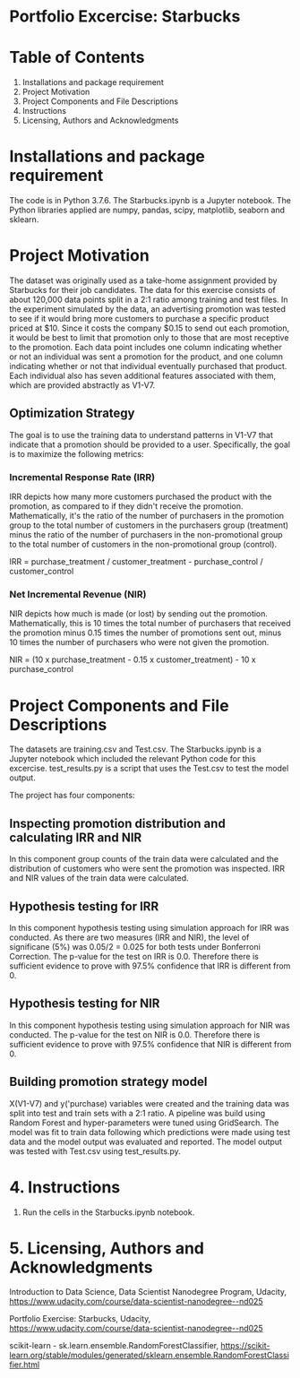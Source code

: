 # Portfolio Excercise: Starbucks

# Table of Contents

1. Installations and package requirement
2. Project Motivation
3. Project Components and File Descriptions
4. Instructions
5. Licensing, Authors and Acknowledgments

# Installations and package requirement

The code is in Python 3.7.6. The Starbucks.ipynb is a Jupyter notebook. The Python libraries applied are numpy, pandas, scipy, matplotlib, seaborn and sklearn. 

# Project Motivation

The dataset was originally used as a take-home assignment provided by Starbucks for their job candidates. The data for this exercise consists of about 120,000 data points split in a 2:1 ratio among training and test files. In the experiment simulated by the data, an advertising promotion was tested to see if it would bring more customers to purchase a specific product priced at $10. Since it costs the company $0.15 to send out each promotion, it would be best to limit that promotion only to those that are most receptive to the promotion. Each data point includes one column indicating whether or not an individual was sent a promotion for the product, and one column indicating whether or not that individual eventually purchased that product. Each individual also has seven additional features associated with them, which are provided abstractly as V1-V7.

## Optimization Strategy

The goal is to use the training data to understand patterns in V1-V7 that indicate that a promotion should be provided to a user. Specifically, the goal is to maximize the following metrics:

### Incremental Response Rate (IRR)

IRR depicts how many more customers purchased the product with the promotion, as compared to if they didn't receive the promotion. Mathematically, it's the ratio of the number of purchasers in the promotion group to the total number of customers in the purchasers group (treatment) minus the ratio of the number of purchasers in the non-promotional group to the total number of customers in the non-promotional group (control).

IRR = purchase_treatment / customer_treatment - purchase_control / customer_control

### Net Incremental Revenue (NIR)

NIR depicts how much is made (or lost) by sending out the promotion. Mathematically, this is 10 times the total number of purchasers that received the promotion minus 0.15 times the number of promotions sent out, minus 10 times the number of purchasers who were not given the promotion.

NIR = (10 x purchase_treatment - 0.15 x customer_treatment) - 10 x purchase_control

# Project Components and File Descriptions

The datasets are training.csv and Test.csv. The Starbucks.ipynb is a Jupyter notebook which included the relevant Python code for this excercise. test_results.py is a script that uses the Test.csv to test the model output. 

The project has four components: 

## Inspecting promotion distribution and calculating IRR and NIR

In this component group counts of the train data were calculated and the distribution of customers who were sent the promotion was inspected. IRR and NIR values of the train data were calculated. 

## Hypothesis testing for IRR 

In this component hypothesis testing using simulation approach for IRR was conducted. As there are two measures (IRR and NIR), the level of significane (5%) was 0.05/2 = 0.025 for both tests under Bonferroni Correction. The p-value for the test on IRR is 0.0. Therefore there is sufficient evidence to prove with 97.5% confidence that IRR is different from 0.

## Hypothesis testing for NIR 

In this component hypothesis testing using simulation approach for NIR was conducted. The p-value for the test on NIR is 0.0. Therefore there is sufficient evidence to prove with 97.5% confidence that NIR is different from 0. 

## Building promotion strategy model 

X(V1-V7) and y('purchase) variables were created and the training data was split into test and train sets with a 2:1 ratio. A pipeline was build using Random Forest and hyper-parameters were tuned using GridSearch. The model was fit to train data following which predictions were made using test data and the model output was evaluated and reported.
The model output was tested with Test.csv using test_results.py. 

# 4. Instructions

1. Run the cells in the Starbucks.ipynb notebook.

# 5. Licensing, Authors and Acknowledgments

Introduction to Data Science, Data Scientist Nanodegree Program, Udacity, https://www.udacity.com/course/data-scientist-nanodegree--nd025

Portfolio Exercise: Starbucks, Udacity, https://www.udacity.com/course/data-scientist-nanodegree--nd025

scikit-learn - sk.learn.ensemble.RandomForestClassifier, https://scikit-learn.org/stable/modules/generated/sklearn.ensemble.RandomForestClassifier.html
